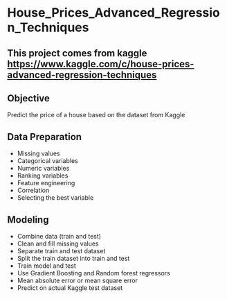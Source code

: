 # House_Prices_Advanced_Regression_Techniques
## This project comes from kaggle https://www.kaggle.com/c/house-prices-advanced-regression-techniques
## Objective
Predict the price of a house based on the dataset from Kaggle
## Data Preparation
- Missing values
- Categorical variables
- Numeric variables 
- Ranking variables
- Feature engineering 
- Correlation 
- Selecting the best variable

## Modeling
- Combine data (train and test)
- Clean and fill missing values
- Separate train and test dataset
- Split the train dataset into train and test
- Train model and test 
- Use Gradient Boosting and Random forest regressors 
- Mean absolute error or mean square error
- Predict on actual Kaggle test dataset




